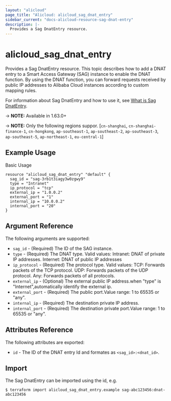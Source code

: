 ```yaml
---
layout: "alicloud"
page_title: "Alicloud: alicloud_sag_dnat_entry"
sidebar_current: "docs-alicloud-resource-sag-dnat-entry"
description: |-
  Provides a Sag DnatEntry resource.
---
```


# alicloud\_sag\_dnat_entry

Provides a Sag DnatEntry resource. This topic describes how to add a DNAT entry to a Smart Access Gateway (SAG) instance to enable the DNAT function. By using the DNAT function, you can forward requests received by public IP addresses to Alibaba Cloud instances according to custom mapping rules.

For information about Sag DnatEntry and how to use it, see [What is Sag DnatEntry](https://www.alibabacloud.com/help/doc-detail/124312.htm).

-> **NOTE:** Available in 1.63.0+

-> **NOTE:** Only the following regions suppor. [`cn-shanghai`, `cn-shanghai-finance-1`, `cn-hongkong`, `ap-southeast-1`, `ap-southeast-2`, `ap-southeast-3`, `ap-southeast-5`, `ap-northeast-1`, `eu-central-1`]

## Example Usage

Basic Usage

```
resource "alicloud_sag_dnat_entry" "default" {
  sag_id = "sag-3rb1t3iagy3w0zgwy9"
  type = "Intranet"
  ip_protocol = "tcp"
  external_ip = "1.0.0.2"
  external_port = "1"
  internal_ip = "10.0.0.2"
  internal_port = "20"
}
```
## Argument Reference

The following arguments are supported:

* `sag_id` - (Required) The ID of the SAG instance.
* `type` - (Required) The DNAT type. Valid values: Intranet: DNAT of private IP addresses. Internet: DNAT of public IP addresses
* `ip_protocol` - (Required) The protocol type. Valid values: TCP: Forwards packets of the TCP protocol. UDP: Forwards packets of the UDP protocol. Any: Forwards packets of all protocols.
* `external_ip` - (Optional) The external public IP address.when "type" is "Internet",automatically identify the external ip.
* `external_port` - (Required) The public port.Value range: 1 to 65535 or "any".
* `internal_ip` - (Required) The destination private IP address.
* `internal_port` - (Required) The destination private port.Value range: 1 to 65535 or "any".


## Attributes Reference

The following attributes are exported:

* `id` - The ID of the DNAT entry Id and formates as `<sag_id>:<dnat_id>`.

## Import

The Sag DnatEntry can be imported using the id, e.g.

```
$ terraform import alicloud_sag_dnat_entry.example sag-abc123456:dnat-abc123456
```